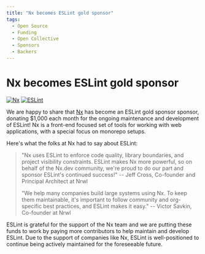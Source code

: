 ```yaml
---
title: "Nx becomes ESLint gold sponsor"
tags:
  - Open Source
  - Funding
  - Open Collective
  - Sponsors
  - Backers
---
```

# Nx becomes ESLint gold sponsor

<p class="text-center">
    <a href="https://nx.dev" title="Nx" rel="noopener nofollow" target="_blank"><img class="lazyload" width="170" data-src="/assets/img/logos/nx.svg" alt="Nx" src="/assets/img/logos/nx.svg"></a>
    <a href="https://eslint.org/" title="ESLint" target="_blank"><img class="lazyload" width="200" data-src="/assets/img/logo.svg" alt="ESLint" src="/assets/img/logo.svg"></a>
</p>

We are happy to share that [Nx](https://nx.dev/) has become an ESLint gold sponsor sponsor, donating $1,000 each month for the ongoing maintenance and development of ESLint! Nx is a front-end focused set of tools for working with web applications, with a special focus on monorepo setups.

Here's what the folks at Nx had to say about ESLint:

> "Nx uses ESLint to enforce code quality, library boundaries, and project visibility constraints. ESLint makes Nx more powerful, so on behalf of the Nx.dev community, we're proud to do our part and sponsor ESLint's continued success!"
> -- Jeff Cross, Co-founder and Principal Architect at Nrwl
>
> "We help many companies build large systems using Nx. To keep them maintainable, it's important to follow community and org-specific best practices, and ESLint makes it easy."
> -- Victor Savkin, Co-founder at Nrwl

ESLint is grateful for the support of the Nx team and we are putting these funds to work by paying more contributors to help maintain and develop ESLint. Due to the support of companies like Nx, ESLint is well-positioned to continue being actively maintained for the foreseeable future. 
